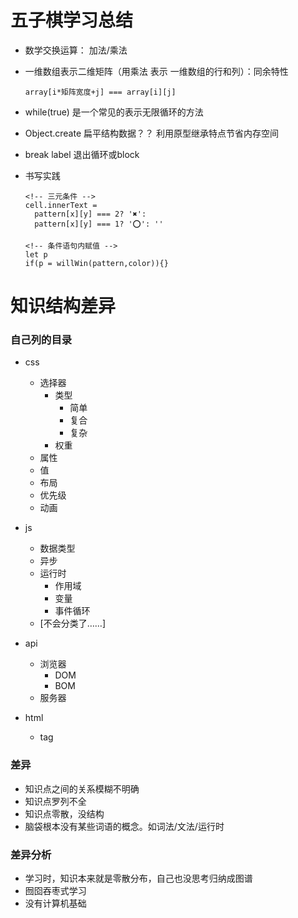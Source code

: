 # 五子棋学习总结
- 数学交换运算： 加法/乘法
- 一维数组表示二维矩阵（用乘法 表示 一维数组的行和列）：同余特性
          
      array[i*矩阵宽度+j] === array[i][j]
- while(true) 是一个常见的表示无限循环的方法
- Object.create 扁平结构数据？？ 利用原型继承特点节省内存空间
- break label 退出循环或block
- 书写实践

      <!-- 三元条件 -->
      cell.innerText = 
        pattern[x][y] === 2? '✖️':
        pattern[x][y] === 1? '⭕️': ''
      
      <!-- 条件语句内赋值 -->
      let p
      if(p = willWin(pattern,color)){}

# 知识结构差异
### 自己列的目录
- css
  - 选择器
    - 类型
      - 简单
      - 复合
      - 复杂
    - 权重
  - 属性
  - 值
  - 布局
  - 优先级
  - 动画


- js
  - 数据类型
  - 异步
  - 运行时
    - 作用域
    - 变量
    - 事件循环
  - [不会分类了……]

- api
  - 浏览器
    - DOM
    - BOM
  - 服务器

- html
  - tag

### 差异
- 知识点之间的关系模糊不明确
- 知识点罗列不全
- 知识点零散，没结构
- 脑袋根本没有某些词语的概念。如词法/文法/运行时

### 差异分析
- 学习时，知识本来就是零散分布，自己也没思考归纳成图谱
- 囫囵吞枣式学习
- 没有计算机基础

